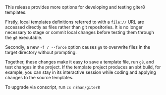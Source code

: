 This release provides more options for developing and testing giter8
templates.

Firstly, local templates definitions referred to with a `file://` URL
are accessed directly as files rather than git repositories. It is no
longer necessary to stage or commit local changes before testing them
through the `g8` executable.

Secondly, a new `-f / --force` option causes `g8` to overwrite files
in the target directory without prompting.

Together, these changes make it easy to save a template file, run
`g8`, and test changes in the project. If the template project
produces an sbt build, for example, you can stay in its interactive
session while coding and applying changes to the source templates.

To upgrade via conscript, run `cs n8han/giter8`
